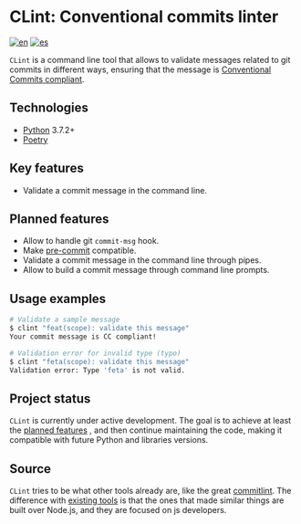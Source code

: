 # CLint: Conventional commits linter

[![en](https://img.shields.io/badge/lang-en-blue.svg)](README.md)
[![es](https://img.shields.io/badge/lang-es-green.svg)](README.es.md)

`CLint` is a command line tool that allows to validate messages related to git commits in different ways, ensuring
that the message is [Conventional Commits compliant](https://www.conventionalcommits.org/en/v1.0.0/#specification).

## Technologies

- [Python](https://www.python.org/) 3.7.2+
- [Poetry](https://python-poetry.org/)

## Key features

- Validate a commit message in the command line.

## Planned features

- Allow to handle git `commit-msg` hook.
- Make [pre-commit](https://pre-commit.com/) compatible.
- Validate a commit message in the command line through pipes.
- Allow to build a commit message through command line prompts.

## Usage examples

```sh
# Validate a sample message
$ clint "feat(scope): validate this message"
Your commit message is CC compliant!
```

```sh
# Validation error for invalid type (typo)
$ clint "feta(scope): validate this message"
Validation error: Type 'feta' is not valid.
```

## Project status

`CLint` is currently under active development. The goal is to achieve at least the [planned features](#planned-features)
, and then continue maintaining the code, making it compatible with future Python and libraries versions.

## Source

`CLint` tries to be what other tools already are, like the
great [commitlint](https://github.com/conventional-changelog/commitlint). The difference
with [existing tools](https://www.conventionalcommits.org/en/about/#tooling-for-conventional-commits) is that the ones
that made similar things are built over Node.js, and they are focused on js developers.
